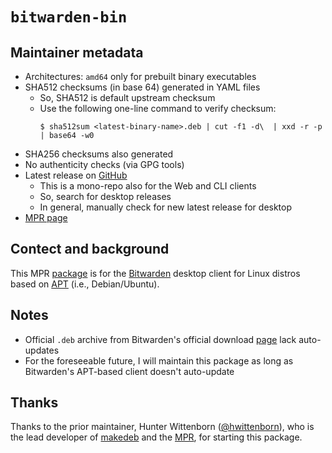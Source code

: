 # `bitwarden-bin`

## Maintainer metadata
* Architectures: `amd64` only for prebuilt binary executables
* SHA512 checksums (in base 64) generated in YAML files
    * So, SHA512 is default upstream checksum
    * Use the following one-line command to verify checksum:
      ```
      $ sha512sum <latest-binary-name>.deb | cut -f1 -d\  | xxd -r -p | base64 -w0
      ```
* SHA256 checksums also generated
* No authenticity checks (via GPG tools)
* Latest release on [GitHub](https://github.com/bitwarden/clients/releases?q=desktop&expanded=true)
    * This is a mono-repo also for the Web and CLI clients
    * So, search for desktop releases
    * In general, manually check for new latest release for desktop
* [MPR page](https://mpr.makedeb.org/packages/bitwarden-bin)

## Contect and background
This MPR [package](https://mpr.makedeb.org/packages/bitwarden-bin) is for the
[Bitwarden](https://en.wikipedia.org/wiki/Bitwarden) desktop client for Linux
distros based on [APT](https://en.wikipedia.org/wiki/APT_(software)) (i.e.,
Debian/Ubuntu).

## Notes
* Official `.deb` archive from Bitwarden's official download [page](https://bitwarden.com/download/) lack auto-updates
* For the foreseeable future, I will maintain this package as long as Bitwarden's APT-based client doesn't auto-update

## Thanks
Thanks to the prior maintainer, Hunter Wittenborn ([@hwittenborn](https://github.com/hwittenborn)),
who is the lead developer of [makedeb](https://www.makedeb.org/) and the [MPR](https://mpr.makedeb.org/),
for starting this package.

